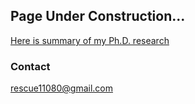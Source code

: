 ## Page Under Construction...

[Here is summary of my Ph.D. research](https://manu0x.github.io/PhD_Research_Summary_2.pdf)


### Contact

rescue11080@gmail.com
